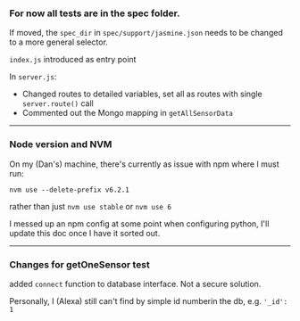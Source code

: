 ### For now all tests are in the spec folder.
If moved, the `spec_dir` in `spec/support/jasmine.json` needs to be changed to a more general selector.

`index.js` introduced as entry point

In `server.js`:
- Changed routes to detailed variables, set all as routes with single `server.route()` call
- Commented out the Mongo mapping in `getAllSensorData`

- - -

### Node version and NVM

On my (Dan's) machine, there's currently as issue with npm where I must run:

```shell
nvm use --delete-prefix v6.2.1
```

rather than just `nvm use stable` or `nvm use 6`

I messed up an npm config at some point when configuring python, I'll update this
doc once I have it sorted out.

- - -

### Changes for getOneSensor test
added `connect` function to database interface. Not a secure solution.

Personally, I (Alexa) still can't find by simple id numberin the db, e.g. `'_id': 1`
